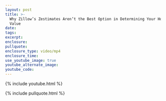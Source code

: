 ```yaml
---
layout: post
title: >-
  Why Zillow’s Zestimates Aren’t the Best Option in Determining Your Home’s
  Value
date:
tags:
excerpt:
enclosure:
pullquote:
enclosure_type: video/mp4
enclosure_time:
use_youtube_image: true
youtube_alternate_image:
youtube_code:
---
```

{% include youtube.html %}

{% include pullquote.html %}
